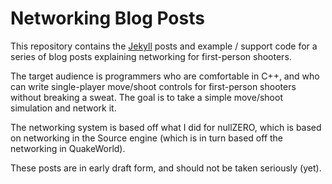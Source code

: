 Networking Blog Posts
=====================

This repository contains the [Jekyll](https://github.com/mojombo/jekyll) posts
and example / support code for a series of blog posts explaining networking
for first-person shooters.

The target audience is programmers who are comfortable in C++, and who can
write single-player move/shoot controls for first-person shooters without 
breaking a sweat. The goal is to take a simple move/shoot simulation and
network it. 

The networking system is based off what I did for nullZERO, which is based 
on networking in the Source engine (which is in turn based off the networking 
in QuakeWorld).

These posts are in early draft form, and should not be taken seriously (yet). 

